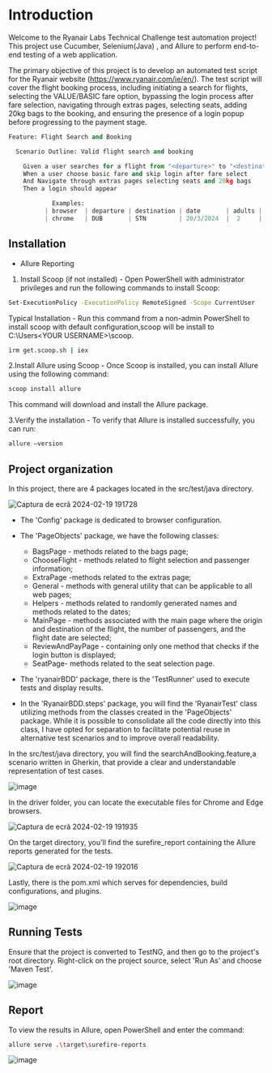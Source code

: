 # Introduction

Welcome to the Ryanair Labs Technical Challenge test automation project! This project use Cucumber, Selenium(Java) , and Allure to perform end-to-end testing of a web application. 

The primary objective of this project is to develop an automated test script for the Ryanair website (https://www.ryanair.com/ie/en/). The test script will cover the flight booking process, including initiating a search for flights, selecting the VALUE/BASIC fare option, bypassing the login process after fare selection, navigating through extras pages, selecting seats, adding 20kg bags to the booking, and ensuring the presence of a login popup before progressing to the payment stage. 

```python
Feature: Flight Search and Booking

  Scenario Outline: Valid flight search and booking

    Given a user searches for a flight from "<departure>" to "<destination>" on <date> for <adults> adults and <children> children using "<browser>"
    When a user choose basic fare and skip login after fare select
    And Navigate through extras pages selecting seats and 20kg bags
    Then a login should appear

	    	Examples: 
	      | browser  | departure | destination | date       | adults | children |
	      | chrome   | DUB       | STN         | 20/3/2024  |  2     |  1       |

```

## Installation

 - Allure Reporting

1. Install Scoop (if not installed) - Open PowerShell with administrator privileges and run the following commands to install Scoop:

```bash
Set-ExecutionPolicy -ExecutionPolicy RemoteSigned -Scope CurrentUser
```

   Typical Installation - Run this command from a non-admin PowerShell to install scoop with default configuration,scoop will be install to C:\Users\<YOUR USERNAME>\scoop.

```bash
irm get.scoop.sh | iex 
```
2.Install Allure using Scoop - Once Scoop is installed, you can install Allure using the following command:

```bash
scoop install allure
```
This command will download and install the Allure package.

3.Verify the installation - To verify that Allure is installed successfully, you can run:
```bash
allure –version
```

## Project organization

In this project, there are 4 packages located in the src/test/java directory. 

![Captura de ecrã 2024-02-19 191728](https://github.com/RyanairLabs/qa-web-challenge-slidon95/assets/132678833/dcaa77b4-b04e-41f8-9194-5e9d7e666e28)


- The 'Config' package is dedicated to browser configuration. 

- The 'PageObjects' package, we have the following classes: 

     - BagsPage - methods related to the bags page; 
     - ChooseFlight - methods related to flight selection and passenger information;
     -  ExtraPage -methods related to the extras page;
     -  General - methods with general utility that can be applicable to all web pages;
     - Helpers - methods related to randomly generated names and methods related to the dates;
     -  MainPage - methods associated with the main page where the origin and destination of the flight, the number of passengers, and the flight date are selected;
     - ReviewAndPayPage - containing only one method that checks if the login button is displayed;
     - SeatPage- methods related to the seat selection page. 

- The 'ryanairBDD' package, there is the 'TestRunner' used to execute tests and display results.

- In the 'RyanairBDD.steps' package, you will find the 'RyanairTest' class utilizing methods from the classes created in the 'PageObjects' package. While it is possible to consolidate all the code directly into this class, I have opted for separation to facilitate potential reuse in alternative test scenarios and to improve overall readability.

In the src/test/java directory, you will find the searchAndBooking.feature,a scenario written in Gherkin, that provide a clear and understandable representation of test cases.

![image](https://github.com/RyanairLabs/qa-web-challenge-slidon95/assets/132678833/ff75ddbe-1d6b-4a0c-8de6-f0d069fb087f)

In the driver folder, you can locate the executable files for Chrome and Edge browsers.

![Captura de ecrã 2024-02-19 191935](https://github.com/RyanairLabs/qa-web-challenge-slidon95/assets/132678833/2a3a61b0-fed1-4601-9eae-ea282f11f805)

On the target directory, you'll find the surefire_report containing the Allure reports generated for the tests.

![Captura de ecrã 2024-02-19 192016](https://github.com/RyanairLabs/qa-web-challenge-slidon95/assets/132678833/94c810eb-fef2-4530-98f0-e9a69564a3fa)

Lastly, there is the pom.xml which serves for dependencies, build configurations, and plugins.

![image](https://github.com/RyanairLabs/qa-web-challenge-slidon95/assets/132678833/f9d2a952-84aa-465d-aaa6-c91902529979)

## Running Tests

Ensure that the project is converted to TestNG, and then go to the project's root directory. Right-click on the project source, select 'Run As' and choose 'Maven Test'.

![image](https://github.com/RyanairLabs/qa-web-challenge-slidon95/assets/132678833/8bfae436-cbb4-4012-a0d9-cc5323fda172)


## Report

To view the results in Allure, open PowerShell and enter the command:

```bash
allure serve .\target\surefire-reports
```
![image](https://github.com/RyanairLabs/qa-web-challenge-slidon95/assets/132678833/1e110ee4-d450-4b99-b97b-59d7b6945b9a)


